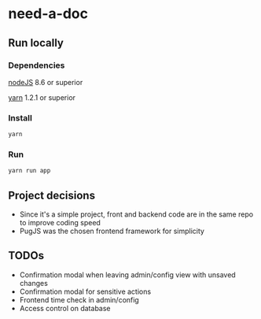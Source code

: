 need-a-doc
==========

Run locally
-----------

### Dependencies

[nodeJS](https://nodejs.org/) 8.6 or superior

[yarn](https://yarnpkg.com/) 1.2.1 or superior


### Install

```bash
yarn
```

### Run

```bash
yarn run app
```

Project decisions
-----------------

- Since it's a simple project, front and backend code are in the same repo to improve coding speed
- PugJS was the chosen frontend framework for simplicity

TODOs
-----

- Confirmation modal when leaving admin/config view with unsaved changes
- Confirmation modal for sensitive actions
- Frontend time check in admin/config
- Access control on database